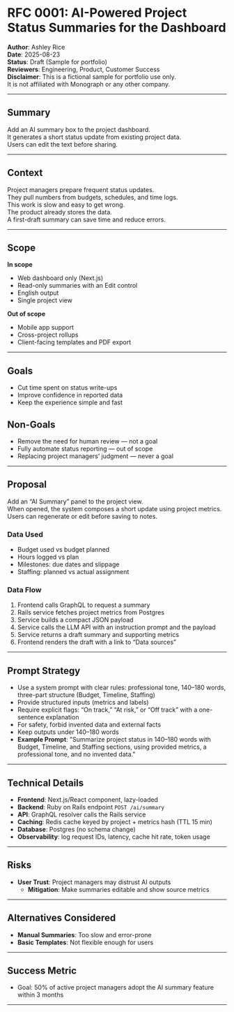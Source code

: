 # RFC 0001: AI-Powered Project Status Summaries for the Dashboard

**Author**: Ashley Rice </br>
**Date**: 2025-08-23  
**Status**: Draft (Sample for portfolio)  
**Reviewers**: Engineering, Product, Customer Success  
**Disclaimer**: This is a fictional sample for portfolio use only.  
It is not affiliated with Monograph or any other company.  

---

## Summary
Add an AI summary box to the project dashboard.  
It generates a short status update from existing project data.  
Users can edit the text before sharing.

---

## Context
Project managers prepare frequent status updates.  
They pull numbers from budgets, schedules, and time logs.  
This work is slow and easy to get wrong.  
The product already stores the data.  
A first-draft summary can save time and reduce errors.

---

## Scope
**In scope**  
- Web dashboard only (Next.js)  
- Read-only summaries with an Edit control  
- English output  
- Single project view  

**Out of scope**  
- Mobile app support  
- Cross-project rollups  
- Client-facing templates and PDF export  

---

## Goals
- Cut time spent on status write-ups  
- Improve confidence in reported data  
- Keep the experience simple and fast  

## Non-Goals
- Remove the need for human review — not a goal  
- Fully automate status reporting — out of scope  
- Replacing project managers’ judgment — never a goal  

---

## Proposal
Add an “AI Summary” panel to the project view.  
When opened, the system composes a short update using project metrics.  
Users can regenerate or edit before saving to notes.  

### Data Used
- Budget used vs budget planned  
- Hours logged vs plan  
- Milestones: due dates and slippage  
- Staffing: planned vs actual assignment  

### Data Flow
1. Frontend calls GraphQL to request a summary  
2. Rails service fetches project metrics from Postgres  
3. Service builds a compact JSON payload  
4. Service calls the LLM API with an instruction prompt and the payload  
5. Service returns a draft summary and supporting metrics  
6. Frontend renders the draft with a link to “Data sources”  

---

## Prompt Strategy
- Use a system prompt with clear rules: professional tone, 140–180 words, three-part structure (Budget, Timeline, Staffing)  
- Provide structured inputs (metrics and labels)  
- Require explicit flags: “On track,” “At risk,” or “Off track” with a one-sentence explanation  
- For safety, forbid invented data and external facts  
- Keep outputs under 140–180 words  
- **Example Prompt**: "Summarize project status in 140–180 words with Budget, Timeline, and Staffing sections, using provided metrics, a professional tone, and no invented data."  

---

## Technical Details
- **Frontend**: Next.js/React component, lazy-loaded  
- **Backend**: Ruby on Rails endpoint `POST /ai/summary`  
- **API**: GraphQL resolver calls the Rails service  
- **Caching**: Redis cache keyed by project + metrics hash (TTL 15 min)  
- **Database**: Postgres (no schema change)  
- **Observability**: log request IDs, latency, cache hit rate, token usage  

---

## Risks
- **User Trust**: Project managers may distrust AI outputs  
  - **Mitigation**: Make summaries editable and show source metrics  

---

## Alternatives Considered
- **Manual Summaries**: Too slow and error-prone  
- **Basic Templates**: Not flexible enough for users  

---

## Success Metric
- Goal: 50% of active project managers adopt the AI summary feature within 3 months  

---
